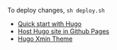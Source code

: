 
To deploy changes, `sh deploy.sh`

* [Quick start with Hugo](https://gohugo.io/getting-started/quick-start/)
* [Host Hugo site in Github Pages](https://gohugo.io/hosting-and-deployment/hosting-on-github/)
* [Hugo Xmin Theme](https://github.com/yihui/hugo-xmin)
